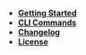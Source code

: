 - [**Getting Started**](../README)
- [**<abbr title="command-line interface">CLI</abbr> Commands**](docs/README)
- [**Changelog**](CHANGELOG)
- [**License**](LICENSE)
